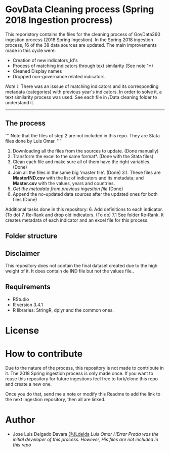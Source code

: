 # GovData Cleaning process (Spring 2018 Ingestion procress)

This reporistory contains the files for the cleaning process of GovData360 ingestion process (2018 Spring Ingestion). In the Spring 2018 ingestion process, 16 of the 38 data sources are updated. The main improvements made in this cycle were:

* Creation of new indicators_Id's
* Process of matching indicators through text similarity (See note 1*)
* Cleaned Display names
* Dropped non-governance related indicators

*Note 1*: There was an isssue of matching indicators and its corresponding metadata (categories) with previous year's indicators. In order to solve it, a text similarity process was used. See each file in /Data cleaning folder to understand it.

---
## The process

'''
Note that the files of step 2 are not included in this repo. 
They are Stata files done by Luis Omar.
'''

1. Downloading all the files from the sources to update. (Done manually)
2. Transform the excel to the same format*. (Done with the Stata files)
3. Clean each file and make sure all of them have the right variables. (Done)
3. Join all the files in the same big 'master file'. (Done)
  3.1. These files are **MasterIND.csv** with the list of indicators and its metadata; and **Master.csv** with the values, years and countries.
4. *Get the metadata from previous ingestion file* (Done)
5. Append the no-updated data sources after the updated ones for both files (Done)

Additional tasks done in this repository:
6. Add definitions to each indicator. (To do)
7. Re-Rank and drop old indicators. (To do)
  7.1 See folder Re-Rank. It creates metadata of each indicator and an excel file for this process.

## Folder structure


## Disclaimer
This repository does not contain the final dataset created due to the high weight of it. It does contain de IND file but not the values file..

## Requirements

* RStudio
* R version 3.4.1
* R libraries: StringR, dplyr and the common ones.

# License

# How to contribute

Due to the nature of the process, this repository is not made to contribute in it. The 2018 Spring ingestion process is only made once. If you want to reuse this repository for future ingestions feel free to fork/clone this repo and create a new one. 

Once you do that, send me a note or modify this Readme to add the link to the next ingestion repository, then all are linked.

# Author

* Jose Luis Delgado Davara [@JLdelda](www.twitter.com/jldelda)
*Luis Omar HErrar Prada was the initial developer of this process. However, His files are not included in this repo*







